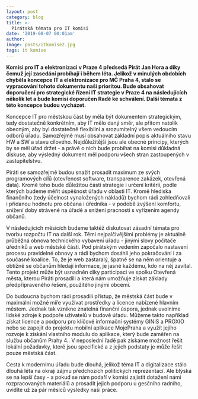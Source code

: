 ```yaml
---
layout: post
category: blog
title: >-  
  Pirátská témata pro IT komisi
date: '2019-08-07 00:01am'
author: 
image: posts/itkomise2.jpg
tags: it komise
---
```


<b>Komisi pro IT a elektronizaci v Praze 4 předsedá Pirát Jan Hora a díky čemuž její zasedání probíhají i během léta. Jelikož v minulých obdobích chyběla koncepce IT a elektronizace pro MČ Praha 4, stalo se vypracování tohoto dokumentu naší prioritou. Bude obsahovat doporučení pro strategické řízení IT strategie v Praze 4 na následujících několik let a bude komisí doporučen Radě ke schválení. Další témata z této koncepce budou vycházet.</b>

Koncepce IT pro městskou část by měla být dokumentem strategickým, tedy dostatečně konkrétním, aby IT mělo daný směr, ale přitom natolik obecným, aby byl dostatečně flexibilní a srozumitelný všem vedoucím odborů úřadu. Samozřejmě musí obsahovat základní popis aktuálního stavu HW a SW a stavu cílového. Nejdůležitější jsou ale obecné principy, kterých by se měl úřad držet - a právě o nich bude probíhat na komisi důkladná diskuse, aby výsledný dokument měl podporu všech stran zastoupených v zastupitelstvu. 

Piráti se samozřejmě budou snažit prosadit maximum ze svých programových cílů (otevřenost software, transparence zakázek, otevřená data). Kromě toho bude důležitou částí strategie i určení kritérií, podle kterých budeme měřit úspěšnost úřadu v oblasti IT. Kromě hlediska finančního (tedy účelnost vynaložených nákladů) bychom rádi zohledňovali i přidanou hodnotu pro občana i úředníka - v podobě zvýšení komfortu, snížení doby strávené na úřadě a snížení pracnosti s vyřízením agendy občanů.

V následujících měsících budeme taktéž diskutovat zásadní témata pro tvorbu rozpočtu IT na další rok. Těmi nejpalčivějšími problémy je aktuálně průběžná obnova technického vybavení úřadu - jinými slovy počítače úředníků a web městské části. Pod pirátským vedením započalo nastavení procesu pravidelné obnovy a rádi bychom dosáhli jeho pokračování i za současné koalice. To, že je web zastaralý, špatně se na něm orientuje a obtížně se občanům hledají informace, je jasné každému, kdo na něj zavítal. Tento projekt může být usnadněn díky participaci ve spolku Otevřená města, kterou Piráti prosadili a která nám umožňuje získat základy předpřipraveného řešení, použitého jinými obcemi.

Do budoucna bychom rádi prosadili přístup, že městská část bude v maximální možné míře využívat prostředky a licence nabízené hlavním městem. Jednak tak vznikne znatelná finanční úspora, jednak uvolníme lidské zdroje k podpoře uživatelů v budově úřadu. Můžeme takto například získat licence a podporu pro klíčové informační systémy GINIS a PROXIO nebo se zapojit do projektu mobilní aplikace MojePraha a využít jejího rozvoje k získání vlastního modulu do aplikace, který bude zaměřen na službu občanům Prahy 4.. V neposlední řadě pak získáme možnost řešit lokální požadavky, které jsou specifické a z jejich podstaty je může řešit pouze městská část.

Cesta k modernímu úřadu bude dlouhá, jelikož téma IT a digitalizace stálo dlouhá léta na okraji zájmu předchozích politických reprezentací. Ale blýská se na lepší časy - a pokud se nám podaří v komisi zajistit dotažení námi rozpracovaných materiálů a prosadit jejich podporu u gesčního radního, uvidíte už za pár měsíců výsledky naší práce.
